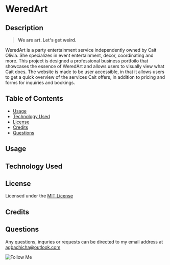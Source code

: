 # WeredArt

## Description
> **We are art. Let's get weird.**

WeredArt is a party entertainment service independently owned by Cait Olivia. She specializes in event entertainment, decor, coordinating and more. This project is designed a professional business portfoilo that showcases the essence of WeredArt and allows users to visually view what Cait does. The website is made to be user accessible, in that it allows users to get a quick overview of the services Cait offers, in addition to pricing and forms for inquiries and bookings.

## Table of Contents
- [Usage](#usage)
- [Technology Used](#technologyused)
- [License](#license)
- [Credits](#credits)
- [Questions](#questions)

## Usage

## Technology Used

## License
Licensed under the [MIT License](license.txt)

## Credits

## Questions
Any questions, inquries or requests can be directed to my email address at <agbachicha@outlook.com>

![Follow Me](https://img.shields.io/github/followers/alexbachicha?label=Follow%20Me&style=social)






